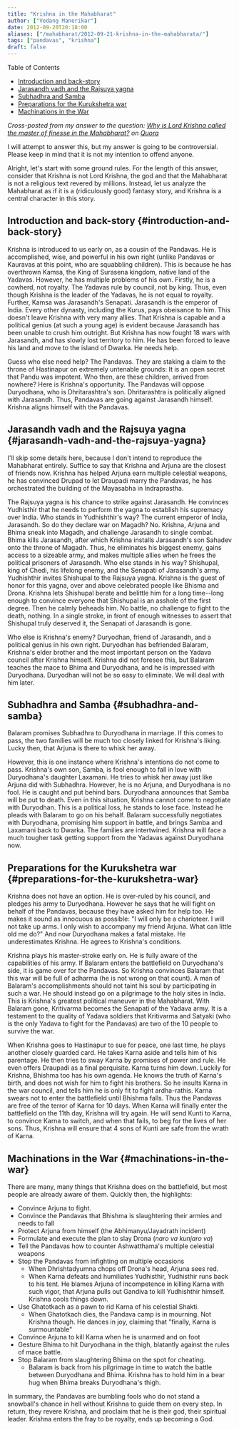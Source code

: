 ```yaml
---
title: "Krishna in the Mahabharat"
author: ["Vedang Manerikar"]
date: 2012-09-20T20:18:00
aliases: ["/mahabharat/2012-09-21-krishna-in-the-mahabharata/"]
tags: ["pandavas", "krishna"]
draft: false
---
```


<div class="ox-hugo-toc toc">

<div class="heading">Table of Contents</div>

- [Introduction and back-story](#introduction-and-back-story)
- [Jarasandh vadh and the Rajsuya yagna](#jarasandh-vadh-and-the-rajsuya-yagna)
- [Subhadhra and Samba](#subhadhra-and-samba)
- [Preparations for the Kurukshetra war](#preparations-for-the-kurukshetra-war)
- [Machinations in the War](#machinations-in-the-war)

</div>
<!--endtoc-->

_Cross-posted from my answer to the question: [Why is Lord Krishna called the master of finesse in the Mahabharat?](http://www.quora.com/Mahabharata/Why-is-Lord-Krishna-called-the-master-of-finesse-in-the-Mahabharat/answer/Vedang-Manerikar) on [Quora](http://quora.com)_

I will attempt to answer this, but my answer is going to be controversial. Please keep in mind that it is not my intention to offend anyone.

<!--more-->

Alright, let's start with some ground rules. For the length of this answer, consider that Krishna is not Lord Krishna, the god and that the Mahabharat is not a religious text revered by millions. Instead, let us analyze the Mahabharat as if it is a (ridiculously good) fantasy story, and Krishna is a central character in this story.


## Introduction and back-story {#introduction-and-back-story}

Krishna is introduced to us early on, as a cousin of the Pandavas. He is accomplished, wise, and powerful in his own right (unlike Pandavas or Kauravas at this point, who are squabbling children). This is because he has overthrown Kamsa, the King of Surasena kingdom, native land of the Yadavas. However, he has multiple problems of his own. Firstly, he is a cowherd, not royalty. The Yadavas rule by council, not by king. Thus, even though Krishna is the leader of the Yadavas, he is not equal to royalty. Further, Kamsa was Jarasandh's Senapati. Jarasandh is the emperor of India. Every other dynasty, including the Kurus, pays obeisance to him. This doesn't leave Krishna with very many allies. That Krishna is capable and a political genius (at such a young age) is evident because Jarasandh has been unable to crush him outright. But Krishna has now fought 18 wars with Jarasandh, and has slowly lost territory to him. He has been forced to leave his land and move to the island of Dwarka. He needs help.

Guess who else need help? The Pandavas. They are staking a claim to the throne of Hastinapur on extremely untenable grounds: It is an open secret that Pandu was impotent. Who then, are these children, arrived from nowhere? Here is Krishna's opportunity. The Pandavas will oppose Duryodhana, who is Dhritarashtra's son. Dhritarashtra is politically aligned with Jarasandh. Thus, Pandavas are going against Jarasandh himself. Krishna aligns himself with the Pandavas.


## Jarasandh vadh and the Rajsuya yagna {#jarasandh-vadh-and-the-rajsuya-yagna}

I'll skip some details here, because I don't intend to reproduce the Mahabharat entirely. Suffice to say that Krishna and Arjuna are the closest of friends now. Krishna has helped Arjuna earn multiple celestial weapons, he has convinced Drupad to let Draupadi marry the Pandavas, he has orchestrated the building of the Mayasabha in Indraprastha.

The Rajsuya yagna is his chance to strike against Jarasandh. He convinces Yudhisthir that he needs to perform the yagna to establish his supremacy over India. Who stands in Yudhishthir's way? The current emperor of India, Jarasandh. So do they declare war on Magadh? No. Krishna, Arjuna and Bhima sneak into Magadh, and challenge Jarasandh to single combat. Bhima kills Jarasandh, after which Krishna installs Jarasandh's son Sahadev onto the throne of Magadh. Thus, he eliminates his biggest enemy, gains access to a sizeable army, and makes multiple allies when he frees the political prisoners of Jarasandh. Who else stands in his way? Shishupal, king of Chedi, his lifelong enemy, and the Senapati of Jarasandh's army. Yudhishthir invites Shishupal to the Rajsuya yagna. Krishna is the guest of honor for this yagna, over and above celebrated people like Bhisma and Drona. Krishna lets Shishupal berate and belittle him for a long time--long enough to convince everyone that Shishupal is an asshole of the first degree. Then he calmly beheads him. No battle, no challenge to fight to the death, nothing. In a single stroke, in front of enough witnesses to assert that Shishupal truly deserved it, the Senapati of Jarasandh is gone.

Who else is Krishna's enemy? Duryodhan, friend of Jarasandh, and a political genius in his own right. Duryodhan has befriended Balaram, Krishna's elder brother and the most important person on the Yadava council after Krishna himself. Krishna did not foresee this, but Balaram teaches the mace to Bhima and Duryodhana, and he is impressed with Duryodhana. Duryodhan will not be so easy to eliminate. We will deal with him later.


## Subhadhra and Samba {#subhadhra-and-samba}

Balaram promises Subhadhra to Duryodhana in marriage. If this comes to pass, the two families will be much too closely linked for Krishna's liking. Lucky then, that Arjuna is there to whisk her away.

However, this is one instance where Krishna's intentions do not come to pass. Krishna's own son, Samba, is fool enough to fall in love with Duryodhana's daughter Laxamani. He tries to whisk her away just like Arjuna did with Subhadhra. However, he is no Arjuna, and Duryodhana is no fool. He is caught and put behind bars. Duryodhana announces that Samba will be put to death. Even in this situation, Krishna cannot come to negotiate with Duryodhan. This is a political loss, he stands to lose face. Instead he pleads with Balaram to go on his behalf. Balaram successfully negotiates with Duryodhana, promising him support in battle, and brings Samba and Laxamani back to Dwarka. The families are intertwined. Krishna will face a much tougher task getting support from the Yadavas against Duryodhana now.


## Preparations for the Kurukshetra war {#preparations-for-the-kurukshetra-war}

Krishna does not have an option. He is over-ruled by his council, and pledges his army to Duryodhana. However he says that he will fight on behalf of the Pandavas, because they have asked him for help too. He makes it sound as innocuous as possible: "I will only be a charioteer. I will not take up arms. I only wish to accompany my friend Arjuna. What can little old me do?" And now Duryodhana makes a fatal mistake. He underestimates Krishna. He agrees to Krishna's conditions.

Krishna plays his master-stroke early on. He is fully aware of the capabilities of his army. If Balaram enters the battlefield on Duryodhana's side, it is game over for the Pandavas. So Krishna convinces Balaram that this war will be full of adharma (he is not wrong on that count). A man of Balaram's accomplishments should not taint his soul by participating in such a war. He should instead go on a pilgrimage to the holy sites in India. <span class="underline">This</span> is Krishna's greatest political maneuver in the Mahabharat. With Balaram gone, Kritivarma becomes the Senapati of the Yadava army. It is a testament to the quality of Yadava soldiers that Kritivarma and Satyaki (who is the only Yadava to fight for the Pandavas) are two of the 10 people to survive the war.

When Krishna goes to Hastinapur to sue for peace, one last time, he plays another closely guarded card. He takes Karna aside and tells him of his parentage. He then tries to sway Karna by promises of power and rule. He even offers Draupadi as a final perquisite. Karna turns him down. Luckily for Krishna, Bhishma too has his own agenda. He knows the truth of Karna's birth, and does not wish for him to fight his brothers. So he insults Karna in the war council, and tells him he is only fit to fight ardha-rathis. Karna swears not to enter the battlefield until Bhishma falls. Thus the Pandavas are free of the terror of Karna for 10 days. When Karna will finally enter the battlefield on the 11th day, Krishna will try again. He will send Kunti to Karna, to convince Karna to switch, and when that fails, to beg for the lives of her sons. Thus, Krishna will ensure that 4 sons of Kunti are safe from the wrath of Karna.


## Machinations in the War {#machinations-in-the-war}

There are many, many things that Krishna does on the battlefield, but most people are already aware of them. Quickly then, the highlights:

-   Convince Arjuna to fight.
-   Convince the Pandavas that Bhishma is slaughtering their armies and needs to fall
-   Protect Arjuna from himself (the Abhimanyu/Jayadrath incident)
-   Formulate and execute the plan to slay Drona (_naro va kunjaro va_)
-   Tell the Pandavas how to counter Ashwatthama's multiple celestial weapons
-   Stop the Pandavas from infighting on multiple occasions
    -   When Dhrishtadyumna chops off Drona's head, Arjuna sees red.
    -   When Karna defeats and humiliates Yudhisthir, Yudhisthir runs back to his tent. He blames Arjuna of incompetence in killing Karna with such vigor, that Arjuna pulls out Gandiva to kill Yudhishthir himself. Krishna cools things down.
-   Use Ghatotkach as a pawn to rid Karna of his celestial Shakti.
    -   When Ghatotkach dies, the Pandava camp is in mourning. Not Krishna though. He dances in joy, claiming that "finally, Karna is surmountable"
-   Convince Arjuna to kill Karna when he is unarmed and on foot
-   Gesture Bhima to hit Duryodhana in the thigh, blatantly against the rules of mace battle.
-   Stop Balaram from slaughtering Bhima on the spot for cheating.
    -   Balaram is back from his pilgrimage in time to watch the battle between Duryodhana and Bhima. Krishna has to hold him in a bear hug when Bhima breaks Duryodhana's thigh.

In summary, the Pandavas are bumbling fools who do not stand a snowball's chance in hell without Krishna to guide them on every step. In return, they revere Krishna, and proclaim that he is their god, their spiritual leader. Krishna enters the fray to be royalty, ends up becoming a God.
